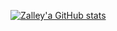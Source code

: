 [![Zalley'a GitHub stats](https://github-readme-stats.vercel.app/api?username=Zalleya)](https://github.com/Zalleya/github-readme-stats)
